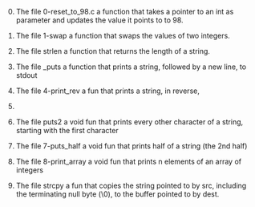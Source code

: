 0. The file 0-reset_to_98.c a function that takes a pointer to an int as parameter and updates the value it points to to 98.

1. The file 1-swap a function that swaps the values of two integers.

2. The file strlen a function that returns the length of a string.

3. The file _puts a function that prints a string, followed by a new line, to stdout

4. The file 4-print_rev a fun that prints a string, in reverse,

5.

6. The file puts2 a void fun  that prints every other character of a string, starting with the first character

7. The file 7-puts_half a void fun that prints half of a string (the 2nd half)

8. The file 8-print_array a void fun that prints n elements of an array of integers

9. The file strcpy a fun that copies the string pointed to by src, including the terminating null byte (\0), to the buffer pointed to by dest.
